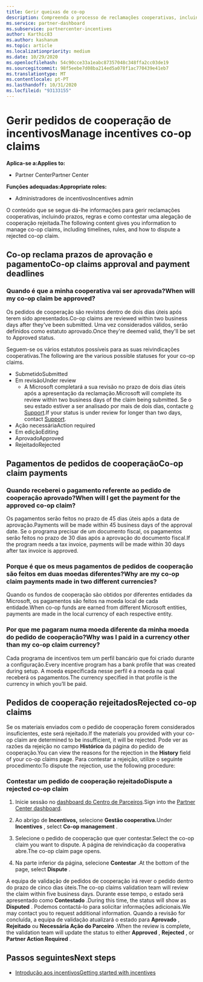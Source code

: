 ```yaml
---
title: Gerir queixas de co-op
description: Compreenda o processo de reclamações cooperativas, incluindo prazos, questões cambiais e como contestar um pedido de cooperação rejeitado.
ms.service: partner-dashboard
ms.subservice: partnercenter-incentives
author: Karthic83
ms.author: kashanum
ms.topic: article
ms.localizationpriority: medium
ms.date: 10/29/2020
ms.openlocfilehash: 54c90cce33a1eabc87357048c348ffa2cc03de19
ms.sourcegitcommit: 98f5eebe7d08ba214ed5a078f1ac770439e41eb7
ms.translationtype: MT
ms.contentlocale: pt-PT
ms.lasthandoff: 10/31/2020
ms.locfileid: "93133155"
---
```

# <a name="manage-incentives-co-op-claims"></a><span data-ttu-id="4296c-103">Gerir pedidos de cooperação de incentivos</span><span class="sxs-lookup"><span data-stu-id="4296c-103">Manage incentives co-op claims</span></span>

<span data-ttu-id="4296c-104">**Aplica-se a:**</span><span class="sxs-lookup"><span data-stu-id="4296c-104">**Applies to:**</span></span>

- <span data-ttu-id="4296c-105">Partner Center</span><span class="sxs-lookup"><span data-stu-id="4296c-105">Partner Center</span></span>

<span data-ttu-id="4296c-106">**Funções adequadas:**</span><span class="sxs-lookup"><span data-stu-id="4296c-106">**Appropriate roles:**</span></span>

- <span data-ttu-id="4296c-107">Administradores de incentivos</span><span class="sxs-lookup"><span data-stu-id="4296c-107">Incentives admin</span></span>

<span data-ttu-id="4296c-108">O conteúdo que se segue dá-lhe informações para gerir reclamações cooperativas, incluindo prazos, regras e como contestar uma alegação de cooperação rejeitada.</span><span class="sxs-lookup"><span data-stu-id="4296c-108">The following content gives you information to manage co-op claims, including timelines, rules, and how to dispute a rejected co-op claim.</span></span>

## <a name="co-op-claims-approval-and-payment-deadlines"></a><span data-ttu-id="4296c-109">Co-op reclama prazos de aprovação e pagamento</span><span class="sxs-lookup"><span data-stu-id="4296c-109">Co-op claims approval and payment deadlines</span></span>

### <a name="when-will-my-co-op-claim-be-approved"></a><span data-ttu-id="4296c-110">Quando é que a minha cooperativa vai ser aprovada?</span><span class="sxs-lookup"><span data-stu-id="4296c-110">When will my co-op claim be approved?</span></span>

<span data-ttu-id="4296c-111">Os pedidos de cooperação são revistos dentro de dois dias úteis após terem sido apresentados.</span><span class="sxs-lookup"><span data-stu-id="4296c-111">Co-op claims are reviewed within two business days after they've been submitted.</span></span> <span data-ttu-id="4296c-112">Uma vez considerados válidos, serão definidos como estatuto aprovado.</span><span class="sxs-lookup"><span data-stu-id="4296c-112">Once they're deemed valid, they'll be set to Approved status.</span></span>  

<span data-ttu-id="4296c-113">Seguem-se os vários estatutos possíveis para as suas reivindicações cooperativas.</span><span class="sxs-lookup"><span data-stu-id="4296c-113">The following are the various possible statuses for your co-op claims.</span></span>

- <span data-ttu-id="4296c-114">Submetido</span><span class="sxs-lookup"><span data-stu-id="4296c-114">Submitted</span></span>
- <span data-ttu-id="4296c-115">Em revisão</span><span class="sxs-lookup"><span data-stu-id="4296c-115">Under review</span></span>
  - <span data-ttu-id="4296c-116">A Microsoft completará a sua revisão no prazo de dois dias úteis após a apresentação da reclamação.</span><span class="sxs-lookup"><span data-stu-id="4296c-116">Microsoft will complete its review within two business days of the claim being submitted.</span></span> <span data-ttu-id="4296c-117">Se o seu estado estiver a ser analisado por mais de dois dias, contacte [o Support](https://partner.microsoft.com/dashboard/support/incentives/servicerequests?category=incentives).</span><span class="sxs-lookup"><span data-stu-id="4296c-117">If your status is under review for longer than two days, contact [Support](https://partner.microsoft.com/dashboard/support/incentives/servicerequests?category=incentives).</span></span>
- <span data-ttu-id="4296c-118">Ação necessária</span><span class="sxs-lookup"><span data-stu-id="4296c-118">Action required</span></span>
- <span data-ttu-id="4296c-119">Em edição</span><span class="sxs-lookup"><span data-stu-id="4296c-119">Editing</span></span>
- <span data-ttu-id="4296c-120">Aprovado</span><span class="sxs-lookup"><span data-stu-id="4296c-120">Approved</span></span>
- <span data-ttu-id="4296c-121">Rejeitado</span><span class="sxs-lookup"><span data-stu-id="4296c-121">Rejected</span></span>

## <a name="co-op-claim-payments"></a><span data-ttu-id="4296c-122">Pagamentos de pedidos de cooperação</span><span class="sxs-lookup"><span data-stu-id="4296c-122">Co-op claim payments</span></span>

### <a name="when-will-i-get-the-payment-for-the-approved-co-op-claim"></a><span data-ttu-id="4296c-123">Quando receberei o pagamento referente ao pedido de cooperação aprovado?</span><span class="sxs-lookup"><span data-stu-id="4296c-123">When will I get the payment for the approved co-op claim?</span></span>

<span data-ttu-id="4296c-124">Os pagamentos serão feitos no prazo de 45 dias úteis após a data de aprovação.</span><span class="sxs-lookup"><span data-stu-id="4296c-124">Payments will be made within 45 business days of the approval date.</span></span> <span data-ttu-id="4296c-125">Se o programa precisar de um documento fiscal, os pagamentos serão feitos no prazo de 30 dias após a aprovação do documento fiscal.</span><span class="sxs-lookup"><span data-stu-id="4296c-125">If the program needs a tax invoice, payments will be made within 30 days after tax invoice is approved.</span></span>

### <a name="why-are-my-co-op-claim-payments-made-in-two-different-currencies"></a><span data-ttu-id="4296c-126">Porque é que os meus pagamentos de pedidos de cooperação são feitos em duas moedas diferentes?</span><span class="sxs-lookup"><span data-stu-id="4296c-126">Why are my co-op claim payments made in two different currencies?</span></span>

<span data-ttu-id="4296c-127">Quando os fundos de cooperação são obtidos por diferentes entidades da Microsoft, os pagamentos são feitos na moeda local de cada entidade.</span><span class="sxs-lookup"><span data-stu-id="4296c-127">When co-op funds are earned from different Microsoft entities, payments are made in the local currency of each respective entity.</span></span>  

### <a name="why-was-i-paid-in-a-currency-other-than-my-co-op-claim-currency"></a><span data-ttu-id="4296c-128">Por que me pagaram numa moeda diferente da minha moeda do pedido de cooperação?</span><span class="sxs-lookup"><span data-stu-id="4296c-128">Why was I paid in a currency other than my co-op claim currency?</span></span>

<span data-ttu-id="4296c-129">Cada programa de incentivos tem um perfil bancário que foi criado durante a configuração.</span><span class="sxs-lookup"><span data-stu-id="4296c-129">Every incentive program has a bank profile that was created during setup.</span></span> <span data-ttu-id="4296c-130">A moeda especificada nesse perfil é a moeda na qual receberá os pagamentos.</span><span class="sxs-lookup"><span data-stu-id="4296c-130">The currency specified in that profile is the currency in which you’ll be paid.</span></span>

## <a name="rejected-co-op-claims"></a><span data-ttu-id="4296c-131">Pedidos de cooperação rejeitados</span><span class="sxs-lookup"><span data-stu-id="4296c-131">Rejected co-op claims</span></span>

<span data-ttu-id="4296c-132">Se os materiais enviados com o pedido de cooperação forem considerados insuficientes, este será rejeitado.</span><span class="sxs-lookup"><span data-stu-id="4296c-132">If the materials you provided with your co-op claim are determined to be insufficient, it will be rejected.</span></span> <span data-ttu-id="4296c-133">Pode ver as razões da rejeição no campo **Histórico** da página do pedido de cooperação.</span><span class="sxs-lookup"><span data-stu-id="4296c-133">You can view the reasons for the rejection in the **History** field of your co-op claims page.</span></span> <span data-ttu-id="4296c-134">Para contestar a rejeição, utilize o seguinte procedimento:</span><span class="sxs-lookup"><span data-stu-id="4296c-134">To dispute the rejection, use the following procedure:</span></span>

### <a name="dispute-a-rejected-co-op-claim"></a><span data-ttu-id="4296c-135">Contestar um pedido de cooperação rejeitado</span><span class="sxs-lookup"><span data-stu-id="4296c-135">Dispute a rejected co-op claim</span></span>

1. <span data-ttu-id="4296c-136">Inicie sessão no [dashboard do Centro de Parceiros](https://partner.microsoft.com/dashboard/).</span><span class="sxs-lookup"><span data-stu-id="4296c-136">Sign into the [Partner Center dashboard](https://partner.microsoft.com/dashboard/).</span></span>

2. <span data-ttu-id="4296c-137">Ao abrigo de **Incentivos,** selecione **Gestão cooperativa.**</span><span class="sxs-lookup"><span data-stu-id="4296c-137">Under **Incentives** , select **Co-op management** .</span></span>

3. <span data-ttu-id="4296c-138">Selecione o pedido de cooperação que quer contestar.</span><span class="sxs-lookup"><span data-stu-id="4296c-138">Select the co-op claim you want to dispute.</span></span> <span data-ttu-id="4296c-139">A página de reivindicação da cooperativa abre.</span><span class="sxs-lookup"><span data-stu-id="4296c-139">The co-op claim page opens.</span></span>

4. <span data-ttu-id="4296c-140">Na parte inferior da página, selecione **Contestar** .</span><span class="sxs-lookup"><span data-stu-id="4296c-140">At the bottom of the page, select **Dispute** .</span></span>

<span data-ttu-id="4296c-141">A equipa de validação de pedidos de cooperação irá rever o pedido dentro do prazo de cinco dias úteis.</span><span class="sxs-lookup"><span data-stu-id="4296c-141">The co-op claims validation team will review the claim within five business days.</span></span> <span data-ttu-id="4296c-142">Durante esse tempo, o estado será apresentado como **Contestado** .</span><span class="sxs-lookup"><span data-stu-id="4296c-142">During this time, the status will show as **Disputed** .</span></span> <span data-ttu-id="4296c-143">Podemos contactá-lo para solicitar informações adicionais.</span><span class="sxs-lookup"><span data-stu-id="4296c-143">We may contact you to request additional information.</span></span> <span data-ttu-id="4296c-144">Quando a revisão for concluída, a equipa de validação atualizará o estado para **Aprovado** , **Rejeitado** ou **Necessária Ação do Parceiro** .</span><span class="sxs-lookup"><span data-stu-id="4296c-144">When the review is complete, the validation team will update the status to either **Approved** , **Rejected** , or **Partner Action Required** .</span></span>

## <a name="next-steps"></a><span data-ttu-id="4296c-145">Passos seguintes</span><span class="sxs-lookup"><span data-stu-id="4296c-145">Next steps</span></span>

- [<span data-ttu-id="4296c-146">Introdução aos incentivos</span><span class="sxs-lookup"><span data-stu-id="4296c-146">Getting started with incentives</span></span>](incentives-get-started-intro.md)
